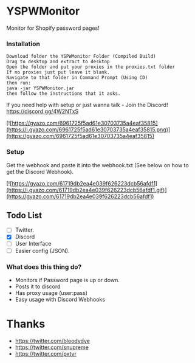 # YSPWMonitor
Monitor for Shopify password pages!

### Installation

```
Download folder the YSPWMonitor Folder (Compiled Build)
Drag to desktop and extract to desktop
Open the folder and put your proxies in the proxies.txt folder
If no proxies just put leave it blank.
Navigate to that folder in Command Prompt (Using CD)
then run:
java -jar YSPWMonitor.jar
then follow the instructions that it asks.
```

If you need help with setup or just wanna talk - Join the Discord!
https://discord.gg/4W2NTxS

[![https://gyazo.com/6961725f5ad61e30703735a4eaf35815](https://i.gyazo.com/6961725f5ad61e30703735a4eaf35815.png)](https://gyazo.com/6961725f5ad61e30703735a4eaf35815)


### Setup

Get the webhook and paste it into the webhook.txt (See below on how to get the Discord Webhook).

[![https://gyazo.com/61719db2ea4e039f626223dcb56afdf1](https://i.gyazo.com/61719db2ea4e039f626223dcb56afdf1.gif)](https://gyazo.com/61719db2ea4e039f626223dcb56afdf1)



## Todo List
- [ ] Twitter.
- [x] Discord
- [ ] User Interface
- [ ] Easier config (JSON).

### What does this thing do?
- Monitors if Password page is up or down.
- Posts it to discord
- Has proxy usage (user:pass)
- Easy usage with Discord Webhooks

# Thanks
- https://twitter.com/bloodydye
- https://twitter.com/snupreme
- https://twitter.com/pxtvr
